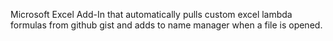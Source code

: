 Microsoft Excel Add-In that automatically pulls custom excel lambda formulas from github gist and adds to name manager when a file is opened. 
